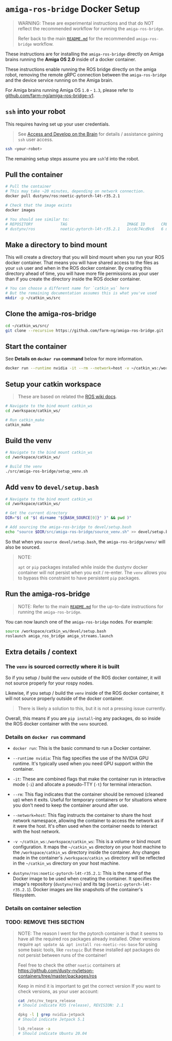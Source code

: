 # `amiga-ros-bridge` Docker Setup

> WARNING: These are experimental instructions and that do NOT
> reflect the recommended workflow for running the `amiga-ros-bridge`.
>
> Refer back to the main [`README.md`](https://github.com/farm-ng/amiga-ros-bridge#readme) for the recommended `amiga-ros-bridge` workflow.

These instructions are for installing the `amiga-ros-bridge` directly
on Amiga brains running the **Amiga OS 2.0** inside of a docker container.

These instructions enable running the ROS bridge directly on the amiga robot,
removing the remote gRPC connection between the `amiga-ros-bridge` and the
device service running on the Amiga brain.

For Amiga brains running Amiga OS `1.0` - `1.3`,
please refer to
[github.com/farm-ng/amiga-ros-bridge-v1](https://github.com/farm-ng/amiga-ros-bridge-v1).

## `ssh` into your robot

This requires having set up your user credentials.

> See [Access and Develop on the Brain](https://amiga.farm-ng.com/docs/ssh/)
for details / assistance gaining `ssh` user access.

```bash
ssh <your-robot>
```

The remaining setup steps assume you are `ssh`'d into the robot.

## Pull the container

```bash
# Pull the container
# This may take ~20 minutes, depending on network connection.
docker pull dustynv/ros:noetic-pytorch-l4t-r35.2.1

# Check that the image exists
docker images

# You should see similar to:
# REPOSITORY            TAG                          IMAGE ID       CREATED         SIZE
# dustynv/ros           noetic-pytorch-l4t-r35.2.1   1ccdc74cd9c6   6 months ago    13.6GB
```

## Make a directory to bind mount

This will create a directory that you will bind mount when you run your ROS docker container.
That means you will have shared access to the files as your `ssh` user
and when in the ROS docker container.
By creating this directory ahead of time, you will have more file permissions as your user than if you create the directory inside
the ROS docker container.

```bash
# You can choose a different name for `catkin_ws` here
# But the remaining documentation assumes this is what you've used
mkdir -p ~/catkin_ws/src
```

## Clone the amiga-ros-bridge

```bash
cd ~/catkin_ws/src/
git clone --recursive https://github.com/farm-ng/amiga-ros-bridge.git
```

## Start the container

See **Details on `docker run` command** below for more information.

```bash
docker run --runtime nvidia -it --rm --network=host -v ~/catkin_ws:/workspace/catkin_ws dustynv/ros:noetic-pytorch-l4t-r35.2.1
```

## Setup your catkin workspace

> These are based on related the [ROS wiki docs](http://wiki.ros.org/catkin/Tutorials/create_a_workspace).

```bash
# Navigate to the bind mount catkin_ws
cd /workspace/catkin_ws/

# Run catkin_make
catkin_make
```

## Build the venv

```bash
# Navigate to the bind mount catkin_ws
cd /workspace/catkin_ws/

# Build the venv
./src/amiga-ros-bridge/setup_venv.sh
```

## Add `venv` to `devel/setup.bash`

```bash
# Navigate to the bind mount catkin_ws
cd /workspace/catkin_ws/

# Get the current directory
DIR="$( cd "$( dirname "${BASH_SOURCE[0]}" )" && pwd )"

# Add sourcing the amiga-ros-bridge to devel/setup.bash
echo "source $DIR/src/amiga-ros-bridge/source_venv.sh" >> devel/setup.bash
```

So that when you `source devel/setup.bash`,
the `amiga-ros-bridge/venv/` will also be sourced.

> NOTE:
>
> `apt` or `pip` packages installed while inside the dustynv docker container will not persist when you exit / re-enter.
> The `venv` allows you to bypass this constraint to have persistent `pip` packages.

## Run the amiga-ros-bridge

> NOTE: Refer to the main [`README.md`](https://github.com/farm-ng/amiga-ros-bridge#readme) for the up-to-date instructions for running the `amiga-ros-bridge`.

You can now launch one of the `amiga-ros-bridge` nodes. For example:

```bash
source /workspace/catkin_ws/devel/setup.bash
roslaunch amiga_ros_bridge amiga_streams.launch
```

## Extra details / context

### The `venv` is sourced correctly where it is built

So if you setup / build the `venv` outside of the ROS docker container,
it will not source properly for your rospy nodes.

Likewise, if you setup / build the `venv` inside of the ROS docker container,
it will not source properly outside of the docker container.

> There is likely a solution to this, but it is not a pressing issue currently.

Overall, this means if you are `pip install`-ing any packages,
do so inside the ROS docker container with the `venv` sourced.

### Details on `docker run` command

- `docker run`: This is the basic command to run a Docker container.

- `--runtime nvidia`: This flag specifies the use of the NVIDIA GPU runtime. It's typically used when you need GPU support within the container.

- `-it`: These are combined flags that make the container run in interactive mode (`-i`) and allocate a pseudo-TTY (`-t`) for terminal interaction.

- `--rm`: This flag indicates that the container should be removed (cleaned up) when it exits. Useful for temporary containers or for situations where you don't need to keep the container around after use.

- `--network=host`: This flag instructs the container to share the host network namespace, allowing the container to access the network as if it were the host. It's often used when the container needs to interact with the host network.

- `-v ~/catkin_ws:/workspace/catkin_ws`: This is a volume or bind mount configuration. It maps the `~/catkin_ws` directory on your host machine to the `/workspace/catkin_ws` directory inside the container. Any changes made in the container's `/workspace/catkin_ws` directory will be reflected in the `~/catkin_ws` directory on your host machine.

- `dustynv/ros:noetic-pytorch-l4t-r35.2.1`: This is the name of the Docker image to be used when creating the container. It specifies the image's repository (`dustynv/ros`) and its tag (`noetic-pytorch-l4t-r35.2.1`). Docker images are like snapshots of the container's filesystem.

### Details on container selection

### TODO: REMOVE THIS SECTION

> NOTE: The reason I went for the pytorch container is that it seems to have all the required ros packages already installed.
> Other versions require `apt update && apt install ros-noetic-ros-base` for using some basic tools, like `rostopic`
> But these installed apt packages do not persist between runs of the container!
>
> Feel free to check the other `noetic` containers at https://github.com/dusty-nv/jetson-containers/tree/master/packages/ros
>
> Keep in mind it is important to get the correct version
> If you want to check versions, as your user account:
>
> ```bash
> cat /etc/nv_tegra_release
> # Should indicate R35 (release), REVISION: 2.1
>
> dpkg -l | grep nvidia-jetpack
> # Should indicate Jetpack 5.1
>
> lsb_release -a
> # Should indicate Ubuntu 20.04
> ```
